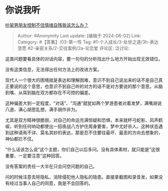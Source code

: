 # 你说我听
[吵架男朋友控制不住情绪自残我该怎么办？](https://www.zhihu.com/question/625523384/answer/3252323141)

> Author: #Anonymity
> Last update: [编辑于 2024-06-02]
> Link:
> Category: #【答集】/03-第一性
> Tag: #1-个人成长/3-处世之道/3h-表达意愿 #2-亲密关系/2-交往案例/2a-论恋爱
> 评论区:
> 泛讨论:

这类问题要看具体的对话内容，要一句句的分析找出什么地方开始出现无效错位。

没有这类信息，无法得出任何方法上的改进方案。

现代人一个很大的困境就是表达和理解困难，意识不到自己说出来的话不是自己真正要说的这个意思，也意识不到自己听的对方的话不是对方要说的那个意思。从脑到嘴、从耳到脑在双方都存在不可控的偏差。

这种偏差大到一定程度，“对话”、“沟通”就犹如两个梦游患者对着发梦，满嘴胡说八道、满心胡思乱想，满手胡作非为。

尤其是双方精神很脆弱，对自己的命运充满惊疑和恐惧，本来就杯弓蛇影、风声鹤唳，听到任何响动都使出一招夜战八方护住周身要害，梦中尤好杀人。这种状态遇到这种语焉不详、莫名其妙的表达，那是忍不住要往最坏、最恶的方向去想象的，神仙都拦不住。

“什么话该怎么说”这个主题，你们自己以后多问。没有具体素材，就只能是“这很重要、一定要注意”这种回答。

没有答案的责任一大半在只会问空问题的自己。

问的时候注意去除隐私，消除侵犯他人隐私的隐患。直接拿截图和录音发，如果没有经过当事人自己的同意，我是不会回答的。
